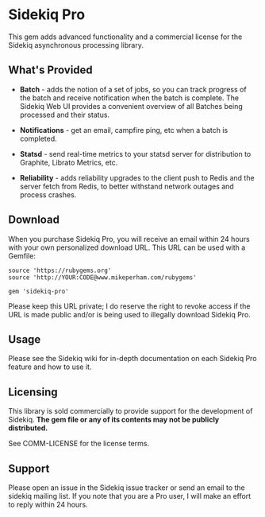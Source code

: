 # Sidekiq Pro

This gem adds advanced functionality and a commercial license for the Sidekiq
asynchronous processing library.

## What's Provided

* **Batch** - adds the notion of a set of jobs, so you can track progress
  of the batch and receive notification when the batch is complete.  The
  Sidekiq Web UI provides a convenient overview of all Batches being processed
  and their status.

* **Notifications** - get an email, campfire ping, etc when a batch is completed.

* **Statsd** - send real-time metrics to your statsd server for distribution
  to Graphite, Librato Metrics, etc.

* **Reliability** - adds reliability upgrades to the client push to Redis
  and the server fetch from Redis, to better withstand network outages
  and process crashes.


## Download

When you purchase Sidekiq Pro, you will receive an email within 24 hours
with your own personalized download URL.  This URL can be used with a
Gemfile:

    source 'https://rubygems.org'
    source 'http://YOUR:CODE@www.mikeperham.com/rubygems'

    gem 'sidekiq-pro'

Please keep this URL private; I do reserve the right to revoke access if
the URL is made public and/or is being used to illegally download Sidekiq Pro.


## Usage

Please see the Sidekiq wiki for in-depth documentation on each Sidekiq
Pro feature and how to use it.


## Licensing

This library is sold commercially to provide support for the development of Sidekiq.
**The gem file or any of its contents may not be publicly distributed.**

See COMM-LICENSE for the license terms.


## Support

Please open an issue in the Sidekiq issue tracker or send an email to
the sidekiq mailing list.  If you note that you are a Pro user, I will
make an effort to reply within 24 hours.
